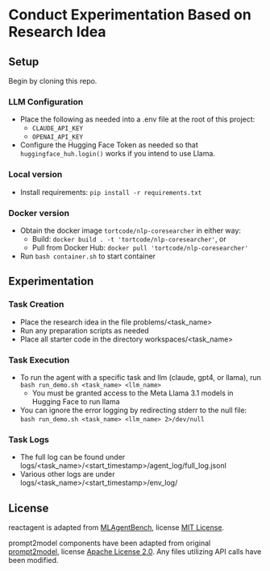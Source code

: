 # Conduct Experimentation Based on Research Idea

## Setup
Begin by cloning this repo.
### LLM Configuration
- Place the following as needed into a .env file at the root of this project:
  - `CLAUDE_API_KEY`
  - `OPENAI_API_KEY`
- Configure the Hugging Face Token as needed so that `huggingface_huh.login()` works if you intend to use Llama.
### Local version
- Install requirements: `pip install -r requirements.txt`
### Docker version
- Obtain the docker image `tortcode/nlp-coresearcher` in either way:
  - Build: `docker build . -t 'tortcode/nlp-coresearcher'`, or
  - Pull from Docker Hub: `docker pull 'tortcode/nlp-coresearcher'`
- Run `bash container.sh` to start container

## Experimentation
### Task Creation
- Place the research idea in the file problems/<task_name>
- Run any preparation scripts as needed
- Place all starter code in the directory workspaces/<task_name>
### Task Execution
- To run the agent with a specific task and llm (claude, gpt4, or llama), run `bash run_demo.sh <task_name> <llm_name>`
  - You must be granted access to the Meta Llama 3.1 models in Hugging Face to run llama
- You can ignore the error logging by redirecting stderr to the null file: `bash run_demo.sh <task_name> <llm_name> 2>/dev/null`
### Task Logs
- The full log can be found under logs/<task_name>/<start_timestamp>/agent_log/full_log.jsonl
- Various other logs are under logs/<task_name>/<start_timestamp>/env_log/

## License
reactagent is adapted from [MLAgentBench](https://github.com/snap-stanford/MLAgentBench), license [MIT License](https://github.com/snap-stanford/MLAgentBench/blob/main/LICENSE).

prompt2model components have been adapted from original [prompt2model](https://github.com/neulab/prompt2model/), license [Apache License 2.0](https://github.com/neulab/prompt2model/blob/main/LICENSE).
Any files utilizing API calls have been modified.
